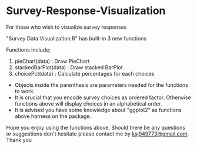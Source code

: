 # Survey-Response-Visualization
For those who wish to visualize survey responses

"Survey Data Visualization.R" has built-in 3 new functions 

Functions include;
1) pieChart(data) : Draw PieChart
2) stackedBarPlot(data) : Draw stacked BarPlot
3) choicePct(data) : Calculate percentages for each choices

- Objects inside the parenthesis are parameters needed for the functions to work.
- It is crucial that you encode survey choices as ordered factor. Otherwise functions above will display choices in an alphabetical order.
- It is advised you have some knowledge about "ggplot2" as functions above harness on the package.

Hope you enjoy using the functions above. Should there be any questions or suggestions don't hesitate please contact me by ksj949773@gmail.com.
Thank you
